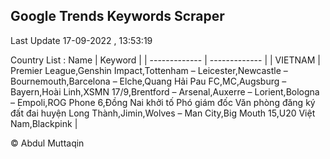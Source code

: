 

## Google Trends Keywords Scraper 
 
Last Update 17-09-2022 , 13:53:19

Country List :
 Name  | Keyword |
| ------------- | ------------- |
| VIETNAM | Premier League,Genshin Impact,Tottenham – Leicester,Newcastle – Bournemouth,Barcelona – Elche,Quang Hải Pau FC,MC,Augsburg – Bayern,Hoài Linh,XSMN 17/9,Brentford – Arsenal,Auxerre – Lorient,Bologna – Empoli,ROG Phone 6,Đồng Nai khởi tố Phó giám đốc Văn phòng đăng ký đất đai huyện Long Thành,Jimin,Wolves – Man City,Big Mouth 15,U20 Việt Nam,Blackpink |



© Abdul Muttaqin 
